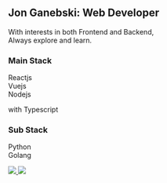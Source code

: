 ## Jon Ganebski: Web Developer 

With interests in both Frontend and Backend,  
Always explore and learn. 

### Main Stack  
Reactjs  
Vuejs  
Nodejs  

with Typescript

### Sub Stack
Python  
Golang

<a href="https://jonganebski.github.io/" target="_blank" rel="noopener">
  <img src="https://img.shields.io/badge/Blog-red?style=for-the-badge&logo=github" />
</a>

<a href="https://www.jinseokbang.com" target="_blank" rel="noopener">
  <img src="https://img.shields.io/badge/Portfolio-orange?style=for-the-badge" />
</a>

